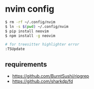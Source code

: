 # nvim config

```sh
$ rm -rf ~/.config/nvim
$ ln -s $(pwd) ~/.config/nvim
$ pip install neovim
$ npm install -g neovim

# for treesitter highlighter error
:TSUpdate
```

## requirements
- https://github.com/BurntSushi/ripgrep
- https://github.com/sharkdp/fd

